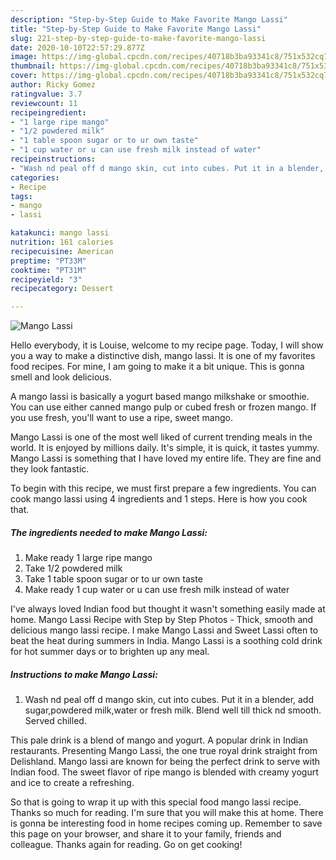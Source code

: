```yaml
---
description: "Step-by-Step Guide to Make Favorite Mango Lassi"
title: "Step-by-Step Guide to Make Favorite Mango Lassi"
slug: 221-step-by-step-guide-to-make-favorite-mango-lassi
date: 2020-10-10T22:57:29.877Z
image: https://img-global.cpcdn.com/recipes/40718b3ba93341c8/751x532cq70/mango-lassi-recipe-main-photo.jpg
thumbnail: https://img-global.cpcdn.com/recipes/40718b3ba93341c8/751x532cq70/mango-lassi-recipe-main-photo.jpg
cover: https://img-global.cpcdn.com/recipes/40718b3ba93341c8/751x532cq70/mango-lassi-recipe-main-photo.jpg
author: Ricky Gomez
ratingvalue: 3.7
reviewcount: 11
recipeingredient:
- "1 large ripe mango"
- "1/2 powdered milk"
- "1 table spoon sugar or to ur own taste"
- "1 cup water or u can use fresh milk instead of water"
recipeinstructions:
- "Wash nd peal off d mango skin, cut into cubes. Put it in a blender, add sugar,powdered milk,water or fresh milk. Blend well till thick nd smooth. Served chilled."
categories:
- Recipe
tags:
- mango
- lassi

katakunci: mango lassi 
nutrition: 161 calories
recipecuisine: American
preptime: "PT33M"
cooktime: "PT31M"
recipeyield: "3"
recipecategory: Dessert

---
```



![Mango Lassi](https://img-global.cpcdn.com/recipes/40718b3ba93341c8/751x532cq70/mango-lassi-recipe-main-photo.jpg)

Hello everybody, it is Louise, welcome to my recipe page. Today, I will show you a way to make a distinctive dish, mango lassi. It is one of my favorites food recipes. For mine, I am going to make it a bit unique. This is gonna smell and look delicious.

A mango lassi is basically a yogurt based mango milkshake or smoothie. You can use either canned mango pulp or cubed fresh or frozen mango. If you use fresh, you&#39;ll want to use a ripe, sweet mango.

Mango Lassi is one of the most well liked of current trending meals in the world. It is enjoyed by millions daily. It's simple, it is quick, it tastes yummy. Mango Lassi is something that I have loved my entire life. They are fine and they look fantastic.


To begin with this recipe, we must first prepare a few ingredients. You can cook mango lassi using 4 ingredients and 1 steps. Here is how you cook that.

<!--inarticleads1-->

##### The ingredients needed to make Mango Lassi:

1. Make ready 1 large ripe mango
1. Take 1/2 powdered milk
1. Take 1 table spoon sugar or to ur own taste
1. Make ready 1 cup water or u can use fresh milk instead of water


I&#39;ve always loved Indian food but thought it wasn&#39;t something easily made at home. Mango Lassi Recipe with Step by Step Photos - Thick, smooth and delicious mango lassi recipe. I make Mango Lassi and Sweet Lassi often to beat the heat during summers in India. Mango Lassi is a soothing cold drink for hot summer days or to brighten up any meal. 

<!--inarticleads2-->

##### Instructions to make Mango Lassi:

1. Wash nd peal off d mango skin, cut into cubes. Put it in a blender, add sugar,powdered milk,water or fresh milk. Blend well till thick nd smooth. Served chilled.


This pale drink is a blend of mango and yogurt. A popular drink in Indian restaurants. Presenting Mango Lassi, the one true royal drink straight from Delishland. Mango lassi are known for being the perfect drink to serve with Indian food. The sweet flavor of ripe mango is blended with creamy yogurt and ice to create a refreshing. 

So that is going to wrap it up with this special food mango lassi recipe. Thanks so much for reading. I'm sure that you will make this at home. There is gonna be interesting food in home recipes coming up. Remember to save this page on your browser, and share it to your family, friends and colleague. Thanks again for reading. Go on get cooking!
